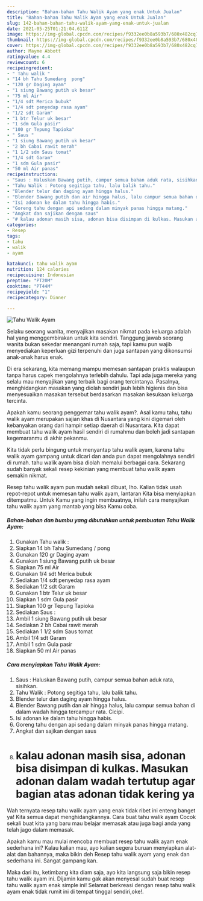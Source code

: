 ```yaml
---
description: "Bahan-bahan Tahu Walik Ayam yang enak Untuk Jualan"
title: "Bahan-bahan Tahu Walik Ayam yang enak Untuk Jualan"
slug: 142-bahan-bahan-tahu-walik-ayam-yang-enak-untuk-jualan
date: 2021-05-25T01:21:04.611Z
image: https://img-global.cpcdn.com/recipes/f9332ee0b8a593b7/680x482cq70/tahu-walik-ayam-foto-resep-utama.jpg
thumbnail: https://img-global.cpcdn.com/recipes/f9332ee0b8a593b7/680x482cq70/tahu-walik-ayam-foto-resep-utama.jpg
cover: https://img-global.cpcdn.com/recipes/f9332ee0b8a593b7/680x482cq70/tahu-walik-ayam-foto-resep-utama.jpg
author: Mayme Abbott
ratingvalue: 4.4
reviewcount: 6
recipeingredient:
- " Tahu walik "
- "14 bh Tahu Sumedang  pong"
- "120 gr Daging ayam"
- "1 siung Bawang putih uk besar"
- "75 ml Air"
- "1/4 sdt Merica bubuk"
- "1/4 sdt penyedap rasa ayam"
- "1/2 sdt Garam"
- "1 btr Telur uk besar"
- "1 sdm Gula pasir"
- "100 gr Tepung Tapioka"
- " Saus "
- "1 siung Bawang putih uk besar"
- "2 bh Cabai rawit merah"
- "1 1/2 sdm Saus tomat"
- "1/4 sdt Garam"
- "1 sdm Gula pasir"
- "50 ml Air panas"
recipeinstructions:
- "Saus : Haluskan Bawang putih, campur semua bahan aduk rata, sisihkan."
- "Tahu Walik : Potong segitiga tahu, lalu balik tahu."
- "Blender telur dan daging ayam hingga halus."
- "Blender Bawang putih dan air hingga halus, lalu campur semua bahan di dalam wadah hingga tercampur rata. Cicipi."
- "Isi adonan ke dalam tahu hingga habis."
- "Goreng tahu dengan api sedang dalam minyak panas hingga matang."
- "Angkat dan sajikan dengan saus"
- "# kalau adonan masih sisa, adonan bisa disimpan di kulkas. Masukan adonan dalam wadah tertutup agar bagian atas adonan tidak kering ya"
categories:
- Resep
tags:
- tahu
- walik
- ayam

katakunci: tahu walik ayam 
nutrition: 124 calories
recipecuisine: Indonesian
preptime: "PT20M"
cooktime: "PT44M"
recipeyield: "1"
recipecategory: Dinner

---
```



![Tahu Walik Ayam](https://img-global.cpcdn.com/recipes/f9332ee0b8a593b7/680x482cq70/tahu-walik-ayam-foto-resep-utama.jpg)

Selaku seorang wanita, menyajikan masakan nikmat pada keluarga adalah hal yang menggembirakan untuk kita sendiri. Tanggung jawab seorang  wanita bukan sekedar menangani rumah saja, tapi kamu pun wajib menyediakan keperluan gizi terpenuhi dan juga santapan yang dikonsumsi anak-anak harus enak.

Di era  sekarang, kita memang mampu memesan santapan praktis walaupun tanpa harus capek mengolahnya terlebih dahulu. Tapi ada juga mereka yang selalu mau menyajikan yang terbaik bagi orang tercintanya. Pasalnya, menghidangkan masakan yang diolah sendiri jauh lebih higienis dan bisa menyesuaikan masakan tersebut berdasarkan masakan kesukaan keluarga tercinta. 



Apakah kamu seorang penggemar tahu walik ayam?. Asal kamu tahu, tahu walik ayam merupakan sajian khas di Nusantara yang kini digemari oleh kebanyakan orang dari hampir setiap daerah di Nusantara. Kita dapat membuat tahu walik ayam hasil sendiri di rumahmu dan boleh jadi santapan kegemaranmu di akhir pekanmu.

Kita tidak perlu bingung untuk menyantap tahu walik ayam, karena tahu walik ayam gampang untuk dicari dan anda pun dapat mengolahnya sendiri di rumah. tahu walik ayam bisa diolah memalui berbagai cara. Sekarang sudah banyak sekali resep kekinian yang membuat tahu walik ayam semakin nikmat.

Resep tahu walik ayam pun mudah sekali dibuat, lho. Kalian tidak usah repot-repot untuk memesan tahu walik ayam, lantaran Kita bisa menyiapkan ditempatmu. Untuk Kamu yang ingin membuatnya, inilah cara menyajikan tahu walik ayam yang mantab yang bisa Kamu coba.

<!--inarticleads1-->

##### Bahan-bahan dan bumbu yang dibutuhkan untuk pembuatan Tahu Walik Ayam:

1. Gunakan  Tahu walik :
1. Siapkan 14 bh Tahu Sumedang / pong
1. Gunakan 120 gr Daging ayam
1. Gunakan 1 siung Bawang putih uk besar
1. Siapkan 75 ml Air
1. Gunakan 1/4 sdt Merica bubuk
1. Sediakan 1/4 sdt penyedap rasa ayam
1. Sediakan 1/2 sdt Garam
1. Gunakan 1 btr Telur uk besar
1. Siapkan 1 sdm Gula pasir
1. Siapkan 100 gr Tepung Tapioka
1. Sediakan  Saus :
1. Ambil 1 siung Bawang putih uk besar
1. Sediakan 2 bh Cabai rawit merah
1. Sediakan 1 1/2 sdm Saus tomat
1. Ambil 1/4 sdt Garam
1. Ambil 1 sdm Gula pasir
1. Siapkan 50 ml Air panas




<!--inarticleads2-->

##### Cara menyiapkan Tahu Walik Ayam:

1. Saus : Haluskan Bawang putih, campur semua bahan aduk rata, sisihkan.
1. Tahu Walik : Potong segitiga tahu, lalu balik tahu.
1. Blender telur dan daging ayam hingga halus.
1. Blender Bawang putih dan air hingga halus, lalu campur semua bahan di dalam wadah hingga tercampur rata. Cicipi.
1. Isi adonan ke dalam tahu hingga habis.
1. Goreng tahu dengan api sedang dalam minyak panas hingga matang.
1. Angkat dan sajikan dengan saus
1. # kalau adonan masih sisa, adonan bisa disimpan di kulkas. Masukan adonan dalam wadah tertutup agar bagian atas adonan tidak kering ya




Wah ternyata resep tahu walik ayam yang enak tidak ribet ini enteng banget ya! Kita semua dapat menghidangkannya. Cara buat tahu walik ayam Cocok sekali buat kita yang baru mau belajar memasak atau juga bagi anda yang telah jago dalam memasak.

Apakah kamu mau mulai mencoba membuat resep tahu walik ayam enak sederhana ini? Kalau kalian mau, ayo kalian segera buruan menyiapkan alat-alat dan bahannya, maka bikin deh Resep tahu walik ayam yang enak dan sederhana ini. Sangat gampang kan. 

Maka dari itu, ketimbang kita diam saja, ayo kita langsung saja bikin resep tahu walik ayam ini. Dijamin kamu gak akan menyesal sudah buat resep tahu walik ayam enak simple ini! Selamat berkreasi dengan resep tahu walik ayam enak tidak rumit ini di tempat tinggal sendiri,oke!.

